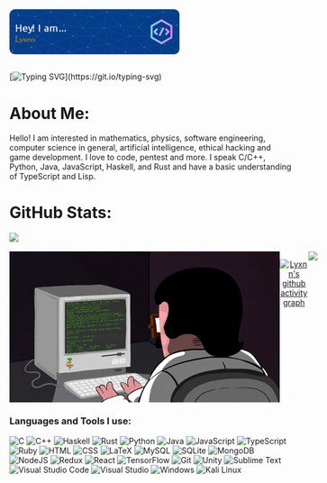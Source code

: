 <div align="center" dir="auto" style="display: flex; flex-direction: row;">
 <img class="img" style="height: auto; width: 60%;" src="mainHeader.png" />
</div>
</br>

[![Typing SVG](https://readme-typing-svg.demolab.com?font=Fira+Code&weight=500&size=25&duration=3000&pause=1000&color=043E8B&vCenter=true&width=435&lines=Always+studying%2C;Always+learning+new+things!)](https://git.io/typing-svg)


<h1>About Me:</h1>
Hello! I am interested in mathematics, physics, software engineering, computer science in general, artificial intelligence, ethical hacking and game development. I love to code, pentest and more. I speak C/C++, Python, Java, JavaScript, Haskell, and Rust and have a basic understanding of TypeScript and Lisp.


<h1>GitHub Stats:</h1>
<div align="center" dir="auto" style="display: flex; flex-direction: row;">
 <img class="img" style="height: auto; width: 45%;" src="http://github-readme-streak-stats.herokuapp.com?user=Lyxnn10&theme=tokyonight_duo" />
</div>

 </br>
 
<div align="center" dir="auto" style="display: flex; flex-direction: row;">
 <img class="img" style="height: auto; width: 100%;" src="img.gif" />

 </br>
 </br>
 
[![Lyxnn's github activity graph](https://github-readme-activity-graph.vercel.app/graph?username=Lyxnn10&theme=react-dark)](https://github.com/ashutosh00710/github-readme-activity-grap)
</br>



</br>

 <img class="img" style="height: auto" src="https://profile-counter.glitch.me/Lyxnn10/count.svg" />
</div>
  
<h3 align="left">Languages and Tools I use:</h3>

![C](https://img.shields.io/badge/c-%2300599C.svg?style=for-the-badge&logo=c&logoColor=white)
![C++](https://img.shields.io/badge/c++-%2300599C.svg?style=for-the-badge&logo=c%2B%2B&logoColor=white)
![Haskell](https://img.shields.io/badge/Haskell-5e5086?style=for-the-badge&logo=haskell&logoColor=white)
![Rust](https://img.shields.io/badge/rust-%23000000.svg?style=for-the-badge&logo=rust&logoColor=white)
![Python](https://img.shields.io/badge/python-3670A0?style=for-the-badge&logo=python&logoColor=ffdd54)
![Java](https://img.shields.io/badge/java-%23ED8B00.svg?style=for-the-badge&logo=java&logoColor=white)
![JavaScript](https://img.shields.io/badge/javascript-%23323330.svg?style=for-the-badge&logo=javascript&logoColor=%23F7DF1E)
![TypeScript](https://img.shields.io/badge/typescript-%23007ACC.svg?style=for-the-badge&logo=typescript&logoColor=white)
![Ruby](https://img.shields.io/badge/ruby-%23CC342D.svg?style=for-the-badge&logo=ruby&logoColor=white)
![HTML](https://img.shields.io/badge/HTML-239120?style=for-the-badge&logo=html5&logoColor=white)
![CSS](https://img.shields.io/badge/CSS-239120?&style=for-the-badge&logo=css3&logoColor=white)
![LaTeX](https://img.shields.io/badge/latex-%23008080.svg?style=for-the-badge&logo=latex&logoColor=white)
![MySQL](https://img.shields.io/badge/MySQL-00000F?style=for-the-badge&logo=mysql&logoColor=white)
![SQLite](https://img.shields.io/badge/SQLite-07405E?style=for-the-badge&logo=sqlite&logoColor=white)
![MongoDB](https://img.shields.io/badge/MongoDB-%234ea94b.svg?style=for-the-badge&logo=mongodb&logoColor=white)
![NodeJS](https://img.shields.io/badge/node.js-6DA55F?style=for-the-badge&logo=node.js&logoColor=white)
![Redux](https://img.shields.io/badge/Redux-593D88?style=for-the-badge&logo=redux&logoColor=white)
![React](https://img.shields.io/badge/React-20232A?style=for-the-badge&logo=react&logoColor=61DAFB)
![TensorFlow](https://img.shields.io/badge/TensorFlow-%23FF6F00.svg?style=for-the-badge&logo=TensorFlow&logoColor=white)
![Git](https://img.shields.io/badge/git-%23F05033.svg?style=for-the-badge&logo=git&logoColor=white)
![Unity](https://img.shields.io/badge/unity-%23000000.svg?style=for-the-badge&logo=unity&logoColor=white)
![Sublime Text](https://img.shields.io/badge/sublime_text-%23575757.svg?style=for-the-badge&logo=sublime-text&logoColor=important)
![Visual Studio Code](https://img.shields.io/badge/Visual%20Studio%20Code-0078d7.svg?style=for-the-badge&logo=visual-studio-code&logoColor=white)
![Visual Studio](https://img.shields.io/badge/Visual%20Studio-5C2D91.svg?style=for-the-badge&logo=visual-studio&logoColor=white)
![Windows](https://img.shields.io/badge/Windows-0078D6?style=for-the-badge&logo=windows&logoColor=white)
![Kali Linux](https://img.shields.io/badge/Kali_Linux-557C94?style=for-the-badge&logo=kali-linux&logoColor=white)
